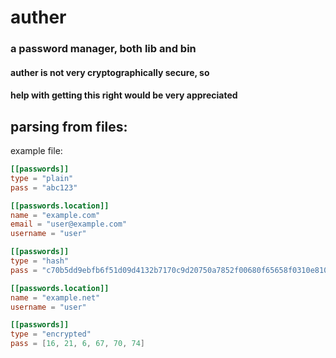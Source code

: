 # auther
### a password manager, both lib and bin

#### **auther is not very cryptographically secure, so**
#### **help with getting this right would be very appreciated**

## parsing from files:

example file:
```toml
[[passwords]]
type = "plain"
pass = "abc123"

[[passwords.location]]
name = "example.com"
email = "user@example.com"
username = "user"

[[passwords]]
type = "hash"
pass = "c70b5dd9ebfb6f51d09d4132b7170c9d20750a7852f00680f65658f0310e810056e6763c34c9a00b0e940076f54495c169fc2302cceb312039271c43469507dc"

[[passwords.location]]
name = "example.net"
username = "user"

[[passwords]]
type = "encrypted"
pass = [16, 21, 6, 67, 70, 74]
```
